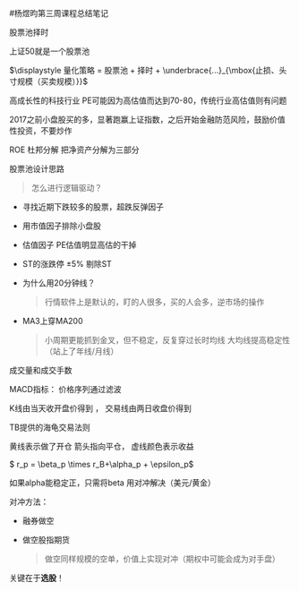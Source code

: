 #杨煜昀第三周课程总结笔记

股票池择时

上证50就是一个股票池

$\displaystyle 量化策略 = 股票池 + 择时 + \underbrace{...}_{\mbox{止损、头寸规模（买卖规模）}}$



高成长性的科技行业 PE可能因为高估值而达到70-80，传统行业高估值则有问题



2017之前小盘股买的多，显著跑赢上证指数，之后开始金融防范风险，鼓励价值性投资，不要炒作

ROE 杜邦分解 把净资产分解为三部分



股票池设计思路

> 怎么进行逻辑驱动？

- 寻找近期下跌较多的股票，超跌反弹因子

- 用市值因子排除小盘股

- 估值因子 PE估值明显高估的干掉
- ST的涨跌停 $\displaystyle \pm 5 \%$ 剔除ST



- 为什么用20分钟线？

  > 行情软件上是默认的，盯的人很多，买的人会多，逆市场的操作



- MA3上穿MA200

  > 小周期更能抓到金叉，但不稳定，反复穿过长时均线  大均线提高稳定性（站上了年线/月线）



成交量和成交手数



MACD指标： 价格序列通过滤波



K线由当天收开盘价得到 ， 交易线由两日收盘价得到







TB提供的海龟交易法则

黄线表示做了开仓 箭头指向平仓， 虚线颜色表示收益





$ r_p = \beta_p \times r_B+\alpha_p + \epsilon_p$

如果alpha能稳定正，只需将beta 用对冲解决（美元/黄金）

对冲方法：

- 融券做空

- 做空股指期货

  > 做空同样规模的空单，价值上实现对冲（期权中可能会成为对手盘）



关键在于**选股**！
